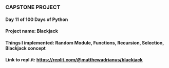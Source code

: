 ### CAPSTONE PROJECT

#### Day 11 of 100 Days of Python
#### Project name: Blackjack
#### Things I implemented: Random Module, Functions, Recursion, Selection, Blackjack concept

#### Link to repl.it: https://replit.com/@matthewadrianus/blackjack